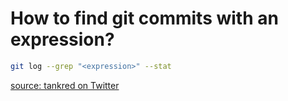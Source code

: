 How to find git commits with an expression?
======

```sh
git log --grep "<expression>" --stat
```
 
[source: tankred on Twitter](https://twitter.com/tnkrd/status/439792241591066625)